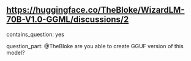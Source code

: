 ## https://huggingface.co/TheBloke/WizardLM-70B-V1.0-GGML/discussions/2

contains_question: yes

question_part: @TheBloke are you able to create GGUF version of this model?